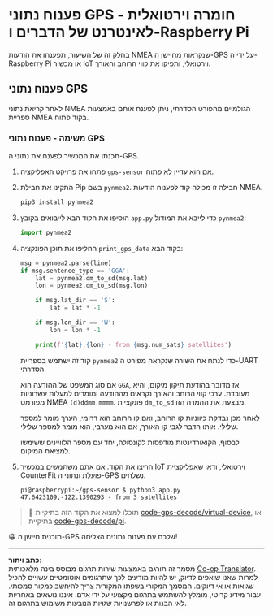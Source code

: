 <!--
CO_OP_TRANSLATOR_METADATA:
{
  "original_hash": "cbb8c285bc64c5192fae3368fb5077d2",
  "translation_date": "2025-08-27T22:54:55+00:00",
  "source_file": "3-transport/lessons/1-location-tracking/single-board-computer-gps-decode.md",
  "language_code": "he"
}
-->
# פענוח נתוני GPS - חומרה וירטואלית לאינטרנט של הדברים ו-Raspberry Pi

בחלק זה של השיעור, תפענחו את הודעות NMEA שנקראות מחיישן ה-GPS על ידי ה-Raspberry Pi או מכשיר IoT וירטואלי, ותפיקו את קווי הרוחב והאורך.

## פענוח נתוני GPS

לאחר קריאת נתוני NMEA הגולמיים מהפורט הסדרתי, ניתן לפענח אותם באמצעות ספריית NMEA בקוד פתוח.

### משימה - פענוח נתוני GPS

תכנתו את המכשיר לפענח את נתוני ה-GPS.

1. פתחו את פרויקט האפליקציה `gps-sensor` אם הוא עדיין לא פתוח.

1. התקינו את חבילת Pip בשם `pynmea2`. חבילה זו מכילה קוד לפענוח הודעות NMEA.

    ```sh
    pip3 install pynmea2
    ```

1. הוסיפו את הקוד הבא לייבואים בקובץ `app.py` כדי לייבא את המודול `pynmea2`:

    ```python
    import pynmea2
    ```

1. החליפו את תוכן הפונקציה `print_gps_data` בקוד הבא:

    ```python
    msg = pynmea2.parse(line)
    if msg.sentence_type == 'GGA':
        lat = pynmea2.dm_to_sd(msg.lat)
        lon = pynmea2.dm_to_sd(msg.lon)

        if msg.lat_dir == 'S':
            lat = lat * -1

        if msg.lon_dir == 'W':
            lon = lon * -1

        print(f'{lat},{lon} - from {msg.num_sats} satellites')
    ```

    קוד זה ישתמש בספריית `pynmea2` כדי לנתח את השורה שנקראה מפורט ה-UART הסדרתי.

    אם סוג המשפט של ההודעה הוא `GGA`, אז מדובר בהודעת תיקון מיקום, והיא מעובדת. ערכי קווי הרוחב והאורך נקראים מההודעה ומומרים למעלות עשרוניות מפורמט NMEA `(d)ddmm.mmmm`. פונקציית `dm_to_sd` מבצעת את ההמרה הזו.

    לאחר מכן נבדקת כיווניות קו הרוחב, ואם קו הרוחב הוא דרומי, הערך מומר למספר שלילי. אותו הדבר לגבי קו האורך, אם הוא מערבי, הוא מומר למספר שלילי.

    לבסוף, הקואורדינטות מודפסות לקונסולה, יחד עם מספר הלוויינים ששימשו למציאת המיקום.

1. הריצו את הקוד. אם אתם משתמשים במכשיר IoT וירטואלי, ודאו שאפליקציית CounterFit פועלת ונתוני ה-GPS נשלחים.

    ```output
    pi@raspberrypi:~/gps-sensor $ python3 app.py 
    47.6423109,-122.1390293 - from 3 satellites
    ```

> 💁 תוכלו למצוא את הקוד הזה בתיקיית [code-gps-decode/virtual-device](../../../../../3-transport/lessons/1-location-tracking/code-gps-decode/virtual-device), או בתיקיית [code-gps-decode/pi](../../../../../3-transport/lessons/1-location-tracking/code-gps-decode/pi).

😀 תוכנית חיישן ה-GPS שלכם עם פענוח נתונים הצליחה!

---

**כתב ויתור**:  
מסמך זה תורגם באמצעות שירות תרגום מבוסס בינה מלאכותית [Co-op Translator](https://github.com/Azure/co-op-translator). למרות שאנו שואפים לדיוק, יש להיות מודעים לכך שתרגומים אוטומטיים עשויים להכיל שגיאות או אי דיוקים. המסמך המקורי בשפתו המקורית צריך להיחשב כמקור סמכותי. עבור מידע קריטי, מומלץ להשתמש בתרגום מקצועי על ידי אדם. איננו נושאים באחריות לאי הבנות או לפרשנויות שגויות הנובעות משימוש בתרגום זה.